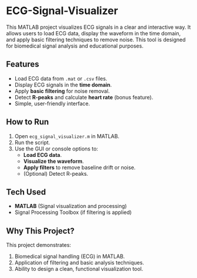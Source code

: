 # ECG-Signal-Visualizer
This MATLAB project visualizes ECG signals in a clear and interactive way. It allows users to load ECG data, display the waveform in the time domain, and apply basic filtering techniques to remove noise. This tool is designed for biomedical signal analysis and educational purposes.
## Features
- Load ECG data from `.mat` or `.csv` files.
- Display ECG signals in the **time domain**.
- Apply **basic filtering** for noise removal.
- Detect **R-peaks** and calculate **heart rate** (bonus feature).
- Simple, user-friendly interface.

## How to Run
1. Open `ecg_signal_visualizer.m` in MATLAB.
2. Run the script.
3. Use the GUI or console options to:
   - **Load ECG data**.
   - **Visualize the waveform**.
   - **Apply filters** to remove baseline drift or noise.
   - (Optional) Detect R-peaks.

## Tech Used
- **MATLAB** (Signal visualization and processing)
- Signal Processing Toolbox (if filtering is applied)


## Why This Project?
This project demonstrates:
1. Biomedical signal handling (ECG) in MATLAB.
2. Application of filtering and basic analysis techniques.
3. Ability to design a clean, functional visualization tool.
